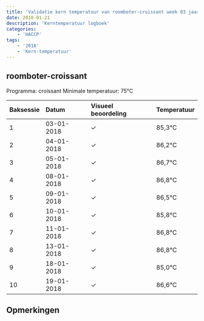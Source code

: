 ```yaml
---
title: 'Validatie kern temperatuur van roomboter-croissant week 03 jaar 2018'
date: 2018-01-21
description: 'Kerntemperatuur logboek'
categories:
    - 'HACCP'
tags:
    - '2018'
    - 'Kern-temperatuur'
---
```


## roomboter-croissant

Programma: croissant
Minimale temperatuur: 75°C

| Baksessie | Datum | Visueel beoordeling | Temperatuur |
|:---|:---|:---|:---|
| 1 | 03-01-2018 | &check; | 85,3°C |
| 2 | 04-01-2018 | &check; | 86,2°C |
| 3 | 05-01-2018 | &check; | 86,7°C |
| 4 | 08-01-2018 | &check; | 86,8°C |
| 5 | 09-01-2018 | &check; | 86,5°C |
| 6 | 10-01-2018 | &check; | 85,8°C |
| 7 | 11-01-2018 | &check; | 86,8°C |
| 8 | 13-01-2018 | &check; | 86,8°C |
| 9 | 18-01-2018 | &check; | 85,0°C |
| 10 | 19-01-2018 | &check; | 86,6°C |

## Opmerkingen


